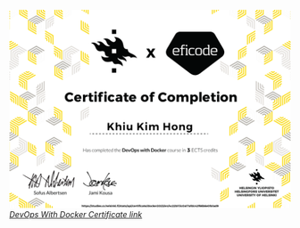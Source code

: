![DevOps With Docker Certificate](https://github.com/khkhiu/MOOC/blob/main/Devops_with_Docker/2023/certificate-docker2023.png)
<em>[DevOps With Docker Certificate link](https://studies.cs.helsinki.fi/stats/api/certificate/docker2023/en/4c22b113c0a17afdc42f66b6e0fa1ad9)</em>